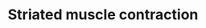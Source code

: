 ---
annotations:
- id: PW:0000004
  parent: regulatory pathway
  type: Pathway Ontology
  value: regulatory pathway
authors:
- MaintBot
- Lindarieswijk
- L Dupuis
- Eweitz
description: ''
last-edited: 2021-05-24
organisms:
- Canis familiaris
redirect_from:
- /index.php/Pathway:WP1088
- /instance/WP1088
revision: null
schema-jsonld:
- '@context': https://schema.org/
  '@id': https://wikipathways.github.io/pathways/WP1088.html
  '@type': Dataset
  creator:
    '@type': Organization
    name: WikiPathways
  description: ''
  keywords:
  - ACTA1
  - ACTA2
  - ACTC1
  - ACTG1
  - ACTN2
  - ACTN3
  - ACTN4
  - DES
  - DMD
  - LOC609879
  - MYBPC1
  - MYBPC2
  - MYBPC3
  - MYH3
  - MYH6
  - MYH8
  - MYL1
  - MYL2
  - MYL3
  - MYL4
  - MYL9
  - MYOM1
  - NEB
  - TCAP
  - TMOD1
  - TNNC1
  - TNNC2
  - TNNI1
  - TNNI2
  - TNNI3
  - TNNT1
  - TNNT2
  - TNNT3
  - TPM1
  - TPM2
  - TPM3
  - TTN
  - VIM
  license: CC0
  name: Striated muscle contraction
seo: CreativeWork
title: Striated muscle contraction
wpid: WP1088
---